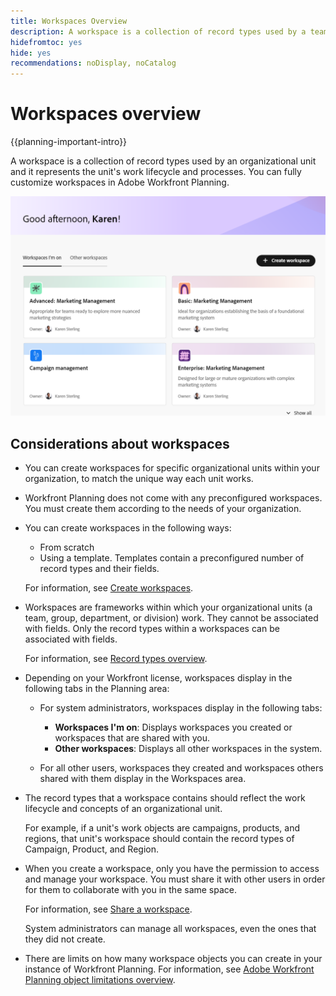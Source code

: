 ```yaml
---
title: Workspaces Overview
description: A workspace is a collection of record types used by a team and represents the team's work lifecycle. You can fully customize workspaces in Adobe Workfront Planning to match your organizational units' workflows. 
hidefromtoc: yes
hide: yes
recommendations: noDisplay, noCatalog
---
```

<!--udpate the metadata with real information when making this avilable in TOC and in the left nav-->

# Workspaces overview

{{planning-important-intro}}

A workspace is a collection of record types used by an organizational unit and it represents the unit's work lifecycle and processes. You can fully customize workspaces in Adobe Workfront Planning. 

<!--replace shot below with new tab name for Workspaces I'm on-->

![](assets/workspaces-landing-page-admin-account.png)

## Considerations about workspaces

* You can create workspaces for specific organizational units within your organization, to match the unique way each unit works. 
* Workfront Planning does not come with any preconfigured workspaces. You must create them according to the needs of your organization. 
* You can create workspaces in the following ways: 

    * From scratch
    * Using a template. Templates contain a preconfigured number of record types and their fields. 

    For information, see [Create workspaces](/help/quicksilver/planning/architecture/create-workspaces.md). 
* Workspaces are frameworks within which your organizational units (a team, group, department, or division) work. They cannot be associated with fields. Only the record types within  a workspaces can be associated with fields. 

    For information, see [Record types overview](/help/quicksilver/planning/architecture/overview-of-record-types.md). 
* Depending on your Workfront license, workspaces display in the following tabs in the Planning area:

   * For system administrators, workspaces display in the following tabs: 

      * **Workspaces I'm on**: Displays workspaces you created or workspaces that are shared with you.
      * **Other workspaces**: Displays all other workspaces in the system.

   * For all other users, workspaces they created and workspaces others shared with them display in the Workspaces area. 

* The record types that a workspace contains should reflect the work lifecycle and concepts of an organizational unit. 

    For example, if a unit's work objects are campaigns, products, and regions, that unit's workspace should contain the record types of Campaign, Product, and Region. 
* When you create a workspace, only you have the permission to access and manage your workspace. You must share it with other users in order for them to collaborate with you in the same space. 

    For information, see [Share a workspace](/help/quicksilver/planning/access/share-workspaces.md). 
    
    System administrators can manage all workspaces, even the ones that they did not create. 

<!--make this live with the GA: * There is no limit for how many workspaces you can create in your environment. However, we recommend not to have too many workspaces, as they could become hard to manage and your workflows might be too fragmented.-->

* There are limits on how many workspace objects you can create in your instance of Workfront Planning. For information, see [Adobe Workfront Planning object limitations overview](/help/quicksilver/planning/general/limitations-overview.md). 



